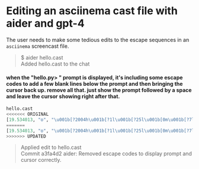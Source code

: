 
# Editing an asciinema cast file with aider and gpt-4

The user needs to make some tedious edits to the escape sequences in an `asciinema` screencast file.

<div class="chat-transcript" markdown="1">

> $ aider hello.cast  
> Added hello.cast to the chat  

#### when the "hello.py> " prompt is displayed, it's including some escape codes to add a few blank lines below the prompt and then bringing the cursor back up. remove all that. just show the prompt followed by a space and leave the cursor showing right after that.  

```python
hello.cast
<<<<<<< ORIGINAL
[19.534013, "o", "\u001b[?2004h\u001b[?1l\u001b[?25l\u001b[0m\u001b[?7l\u001b[0m\u001b[J\u001b[0;38;5;28mhello.py>  \u001b[0m\r\r\n\r\r\n\r\r\n\u001b[0;38;5;28m                                                                \r\u001b[64C \r\u001b[3A\u001b[10C\u001b[?7h\u001b[0m\u001b[?12l\u001b[?25h"]
=======
[19.534013, "o", "\u001b[?2004h\u001b[?1l\u001b[?25l\u001b[0m\u001b[?7l\u001b[0m\u001b[J\u001b[0;38;5;28mhello.py> \u001b[0m\u001b[?7h\u001b[0m\u001b[?12l\u001b[?25h"]
>>>>>>> UPDATED
```

> Applied edit to hello.cast  
> Commit a3fa4d2 aider: Removed escape codes to display prompt and cursor correctly.  


</div>
